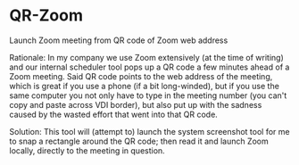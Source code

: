 # QR-Zoom
Launch Zoom meeting from QR code of Zoom web address

Rationale: In my company we use Zoom extensively (at the time of writing) and our internal scheduler tool pops up a QR code a few minutes ahead of a Zoom meeting. Said QR code points to the web address of the meeting, which is great if you use a phone (if a bit long-winded), but if you use the same computer you not only have to type in the meeting number (you can't copy and paste across VDI border), but also put up with the sadness caused by the wasted effort that went into that QR code.

Solution: This tool will (attempt to) launch the system screenshot tool for me to snap a rectangle around the QR code; then read it and launch Zoom locally, directly to the meeting in question.
